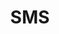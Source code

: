 ---
# This topic lives at
# https://digital.gov/topics/sms

# Topic Title
title: "SMS"

# description — keep it short and clear
summary: ""

# Weight
weight: 1

# For more information on managing topics,
# see https://github.com/GSA/digitalgov.gov/wiki/topics
---